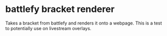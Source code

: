 # battlefy bracket renderer

Takes a bracket from battlefy and renders it onto a webpage. This is a test to potentially use on livestream overlays.
